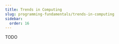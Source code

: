 ```yaml
---
title: Trends in Computing
slug: programming-fundamentals/trends-in-computing
sidebar:
  order: 16
---
```


TODO
